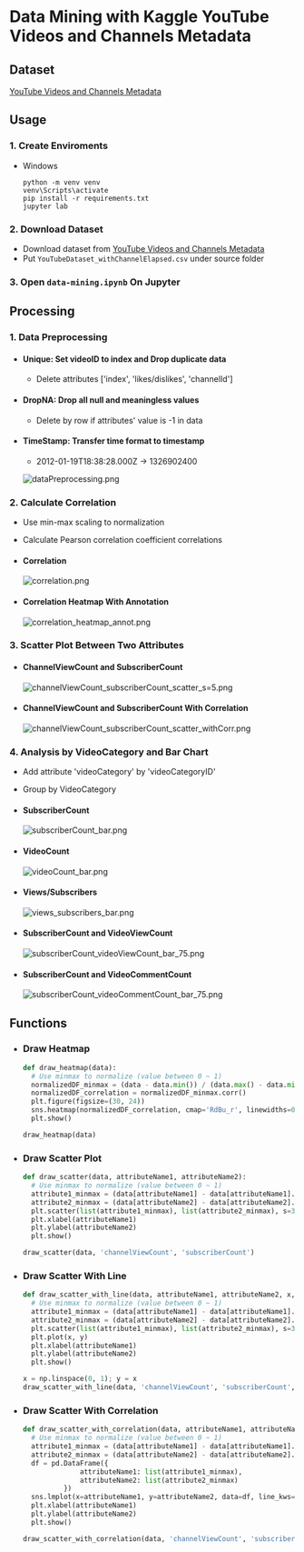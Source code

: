 # Data Mining with Kaggle YouTube Videos and Channels Metadata


## Dataset

[YouTube Videos and Channels Metadata](https://www.kaggle.com/datasets/thedevastator/revealing-insights-from-youtube-video-and-channe)


## Usage

### 1. Create Enviroments

+ Windows

  ```
  python -m venv venv
  venv\Scripts\activate
  pip install -r requirements.txt
  jupyter lab
  ```

### 2. Download Dataset

+ Download dataset from [YouTube Videos and Channels Metadata](https://www.kaggle.com/datasets/thedevastator/revealing-insights-from-youtube-video-and-channe)
+ Put `YouTubeDataset_withChannelElapsed.csv` under source folder

### 3. Open `data-mining.ipynb` On Jupyter


## Processing

### 1. Data Preprocessing

+ #### Unique: Set videoID to index and Drop duplicate data
    + Delete attributes ['index', 'likes/dislikes', 'channelId']

+ #### DropNA: Drop all null and meaningless values
    + Delete by row if attributes' value is -1 in data

+ #### TimeStamp: Transfer time format to timestamp
    + 2012-01-19T18:38:28.000Z -> 1326902400

    ![dataPreprocessing.png](images/dataPreprocessing.png)

### 2. Calculate Correlation

+ Use min-max scaling to normalization
+ Calculate Pearson correlation coefficient correlations

+ #### Correlation
    ![correlation.png](images/correlation.png)
    
<!-- + #### Correlation Heatmap
    ![correlation_heatmap.png](images/correlation_heatmap.png) -->
    
+ #### Correlation Heatmap With Annotation
    ![correlation_heatmap_annot.png](images/correlation_heatmap_annot.png)

### 3. Scatter Plot Between Two Attributes

<!-- + #### VideoViewCount and SubscriberCount
    ![videoViewCount_subscriberCount_scatter_s=5.png](images/videoViewCount_subscriberCount_scatter_s=5.png) -->

+ #### ChannelViewCount and SubscriberCount
    ![channelViewCount_subscriberCount_scatter_s=5.png](images/channelViewCount_subscriberCount_scatter_s=5.png)
    
<!-- + #### VideoViewCount and SubscriberCount With Correlation
    ![videoViewCount_subscriberCount_scatter_withCorr.png](images/videoViewCount_subscriberCount_scatter_withCorr.png) -->

+ #### ChannelViewCount and SubscriberCount With Correlation
    ![channelViewCount_subscriberCount_scatter_withCorr.png](images/channelViewCount_subscriberCount_scatter_withCorr.png)
    

### 4. Analysis by VideoCategory and Bar Chart

+ Add attribute 'videoCategory' by 'videoCategoryID'
+ Group by VideoCategory

+ #### SubscriberCount
    ![subscriberCount_bar.png](images/subscriberCount_bar.png)

+ #### VideoCount
    ![videoCount_bar.png](images/videoCount_bar.png)
    
+ #### Views/Subscribers
    ![views_subscribers_bar.png](images/views_subscribers_bar.png)
    
+ #### SubscriberCount and VideoViewCount
    ![subscriberCount_videoViewCount_bar_75.png](images/subscriberCount_videoViewCount_bar_75.png)
    
+ #### SubscriberCount and VideoCommentCount
    ![subscriberCount_videoCommentCount_bar_75.png](images/subscriberCount_videoCommentCount_bar_75.png)


## Functions

+ ### Draw Heatmap
    ``` Python
    def draw_heatmap(data):
      # Use minmax to normalize (value between 0 ~ 1)
      normalizedDF_minmax = (data - data.min()) / (data.max() - data.min())
      normalizedDF_correlation = normalizedDF_minmax.corr()
      plt.figure(figsize=(30, 24))
      sns.heatmap(normalizedDF_correlation, cmap='RdBu_r', linewidths=0.5, vmin=-1, vmax=1, annot=True)
      plt.show()

    draw_heatmap(data)
    ```

+ ### Draw Scatter Plot
    ``` Python
    def draw_scatter(data, attributeName1, attributeName2):
      # Use minmax to normalize (value between 0 ~ 1)
      attribute1_minmax = (data[attributeName1] - data[attributeName1].min()) / (data[attributeName1].max() - data[attributeName1].min())
      attribute2_minmax = (data[attributeName2] - data[attributeName2].min()) / (data[attributeName2].max() - data[attributeName2].min())
      plt.scatter(list(attribute1_minmax), list(attribute2_minmax), s=3, c='red')
      plt.xlabel(attributeName1)
      plt.ylabel(attributeName2)
      plt.show()

    draw_scatter(data, 'channelViewCount', 'subscriberCount')
    ```

+ ### Draw Scatter With Line
    ``` Python
    def draw_scatter_with_line(data, attributeName1, attributeName2, x, y):
      # Use minmax to normalize (value between 0 ~ 1)
      attribute1_minmax = (data[attributeName1] - data[attributeName1].min()) / (data[attributeName1].max() - data[attributeName1].min())
      attribute2_minmax = (data[attributeName2] - data[attributeName2].min()) / (data[attributeName2].max() - data[attributeName2].min())
      plt.scatter(list(attribute1_minmax), list(attribute2_minmax), s=3, c='red')
      plt.plot(x, y)
      plt.xlabel(attributeName1)
      plt.ylabel(attributeName2)
      plt.show()

    x = np.linspace(0, 1); y = x
    draw_scatter_with_line(data, 'channelViewCount', 'subscriberCount', x, y)
    ```

+ ### Draw Scatter With Correlation
    ``` Python
    def draw_scatter_with_correlation(data, attributeName1, attributeName2):
      # Use minmax to normalize (value between 0 ~ 1)
      attribute1_minmax = (data[attributeName1] - data[attributeName1].min()) / (data[attributeName1].max() - data[attributeName1].min())
      attribute2_minmax = (data[attributeName2] - data[attributeName2].min()) / (data[attributeName2].max() - data[attributeName2].min())
      df = pd.DataFrame({
                  attributeName1: list(attribute1_minmax),
                  attributeName2: list(attribute2_minmax)
              })
      sns.lmplot(x=attributeName1, y=attributeName2, data=df, line_kws={'color': 'red'})
      plt.xlabel(attributeName1)
      plt.ylabel(attributeName2)
      plt.show()

    draw_scatter_with_correlation(data, 'channelViewCount', 'subscriberCount')
    ```
